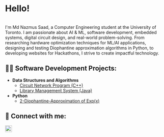 <h1>Hello! </h1><br/>

<div>
  I'm Md Nazmus Saad, a Computer Engineering student at the University of Toronto. I am passionate about AI & ML, software development, embedded systems, digital circuit design, and real-world problem-solving. From researching hardware optimization techniques for ML/AI applications, designing and testing Diophantine approximation algorithms in Python, to developing websites for Hackathons, I strive to create impactful technology.
<div/>


<h2>👨‍💻 Software Development Projects:</h2>

- <b>Data Structures and Algorithms</b>
  - [Circuit Network Program (C++)](https://github.com/NazmusSaad/Circuit-Network-Program/tree/main)
  - [Library Management System (Java)](https://github.com/NazmusSaad/Library-Management-System/tree/main)
- <b>Python</b>
  - [2-Diophantine-Approximation of Exp(x)](https://github.com/NazmusSaad/2-Diophantine-Approximation/tree/main)

<h2> 🤳 Connect with me:</h2>

[<img align="left" alt="Md Nazmus Saad | LinkedIn" width="22px" src="https://cdn.jsdelivr.net/npm/simple-icons@v3/icons/linkedin.svg" />][linkedin]

[linkedin]: https://www.linkedin.com/in/md-nazmus-saad-26b732215/


<!--
**joshmadakor1/joshmadakor1** is a ✨ _special_ ✨ repository because its `README.md` (this file) appears on your GitHub profile.

Here are some ideas to get you started:

- 🔭 I’m currently working on ...
- 🌱 I’m currently learning ...
- 👯 I’m looking to collaborate on ...
- 🤔 I’m looking for help with ...
- 💬 Ask me about ...
- 📫 How to reach me: ...
- 😄 Pronouns: ...
- ⚡ Fun fact: ...
-->
